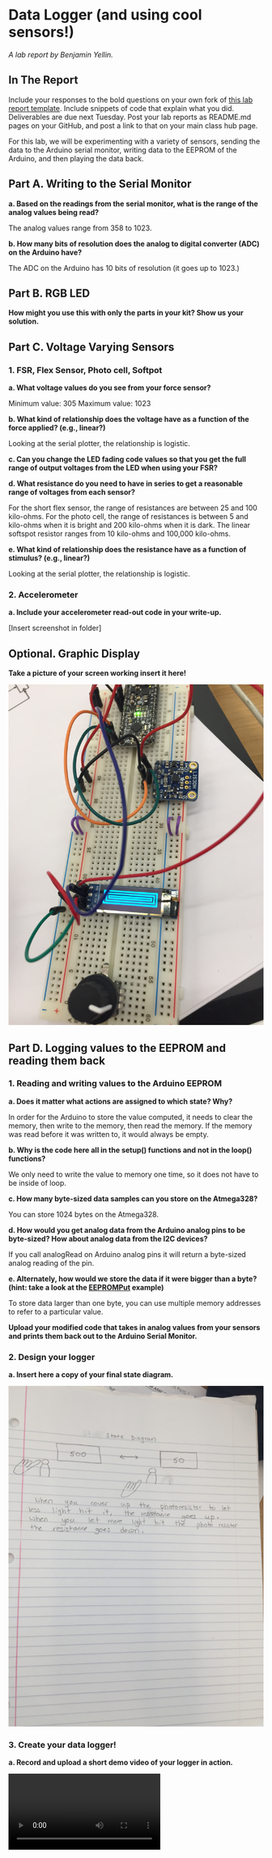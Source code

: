 # Data Logger (and using cool sensors!)

*A lab report by Benjamin Yellin.*

## In The Report

Include your responses to the bold questions on your own fork of [this lab report template](https://github.com/FAR-Lab/IDD-Fa18-Lab2). Include snippets of code that explain what you did. Deliverables are due next Tuesday. Post your lab reports as README.md pages on your GitHub, and post a link to that on your main class hub page.

For this lab, we will be experimenting with a variety of sensors, sending the data to the Arduino serial monitor, writing data to the EEPROM of the Arduino, and then playing the data back.

## Part A.  Writing to the Serial Monitor
 
**a. Based on the readings from the serial monitor, what is the range of the analog values being read?**

The analog values range from 358 to 1023.  
 
**b. How many bits of resolution does the analog to digital converter (ADC) on the Arduino have?**

The ADC on the Arduino has 10 bits of resolution (it goes up to 1023.)

## Part B. RGB LED

**How might you use this with only the parts in your kit? Show us your solution.**

## Part C. Voltage Varying Sensors 
 
### 1. FSR, Flex Sensor, Photo cell, Softpot

**a. What voltage values do you see from your force sensor?**

Minimum value: 305
Maximum value: 1023

**b. What kind of relationship does the voltage have as a function of the force applied? (e.g., linear?)**

Looking at the serial plotter, the relationship is logistic. 

**c. Can you change the LED fading code values so that you get the full range of output voltages from the LED when using your FSR?**

**d. What resistance do you need to have in series to get a reasonable range of voltages from each sensor?**

For the short flex sensor, the range of resistances are between 25 and 100 kilo-ohms. For the photo cell, the range of resistances is between 5 and kilo-ohms when it is bright and 200 kilo-ohms when it is dark. The linear softspot resistor ranges from 10 kilo-ohms and 100,000 kilo-ohms. 

**e. What kind of relationship does the resistance have as a function of stimulus? (e.g., linear?)**

Looking at the serial plotter, the relationship is logistic. 

### 2. Accelerometer
 
**a. Include your accelerometer read-out code in your write-up.**

[Insert screenshot in folder]

## Optional. Graphic Display

**Take a picture of your screen working insert it here!**

![](https://github.com/byellin/IDD-Fa19-Lab3/blob/master/Graphic%20Display.JPG)

## Part D. Logging values to the EEPROM and reading them back
 
### 1. Reading and writing values to the Arduino EEPROM

**a. Does it matter what actions are assigned to which state? Why?**

In order for the Arduino to store the value computed, it needs to clear the memory, then write to the memory, then read the memory. If the memory was read before it was written to, it would always be empty. 

**b. Why is the code here all in the setup() functions and not in the loop() functions?**

We only need to write the value to memory one time, so it does not have to be inside of loop. 

**c. How many byte-sized data samples can you store on the Atmega328?**

You can store 1024 bytes on the Atmega328. 

**d. How would you get analog data from the Arduino analog pins to be byte-sized? How about analog data from the I2C devices?**

If you call analogRead on Arduino analog pins it will return a byte-sized analog reading of the pin. 

**e. Alternately, how would we store the data if it were bigger than a byte? (hint: take a look at the [EEPROMPut](https://www.arduino.cc/en/Reference/EEPROMPut) example)**

To store data larger than one byte, you can use multiple memory addresses to refer to a particular value. 

**Upload your modified code that takes in analog values from your sensors and prints them back out to the Arduino Serial Monitor.**

### 2. Design your logger
 
**a. Insert here a copy of your final state diagram.**

![](https://github.com/byellin/IDD-Fa19-Lab3/blob/master/IMG_6948.JPG)

### 3. Create your data logger!
 
**a. Record and upload a short demo video of your logger in action.**

![](https://github.com/byellin/Developing-and-Designing-Interactive-Devices/blob/2019Fall/IMG_6947.MOV)

